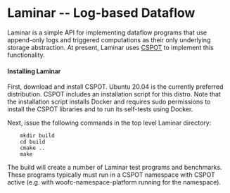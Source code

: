 # Laminar -- Log-based Dataflow

Laminar is a simple API for implementing dataflow programs that use append-only logs and triggered computations as their only underlying storage abstraction.  At present, Laminar uses [CSPOT](https://github.com/MAYHEM-Lab/cspot) to implement this functionality.

#### Installing Laminar

First, download and install CSPOT.  Ubuntu 20.04 is the currently preferred distribution.  CSPOT includes an installation script for this distro.  Note that the installation script installs Docker and requires sudo permissions to install the CSPOT libraries and to run its self-tests using Docker.

Next, issue the following commands in the top level Laminar directory:
```
	mkdir build
	cd build
	cmake ..
	make
```
The build will create a number of Laminar test programs and benchmarks.  These programs typically must run in a CSPOT namespace with CSPOT active (e.g. with woofc-namespace-platform running for the namespace).
